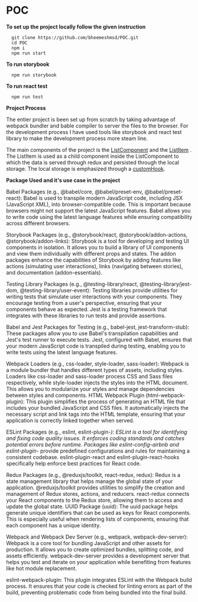 # POC

**To set up the project locally follow the given instruction**

```
  git clone https://github.com/bheemeshmsd/POC.git
  cd POC
  npm i
  npm run start
```

**To run storybook**

```
  npm run storybook
```

**To run react test**

```
  npm run test
```

**Project Process**

The entier project is been set up from scratch by taking advantage of webpack bundler and bable compiler to server the files to the browser. For the development process I have used tools like storybook and react test library to make the development process more steam line.

The main components of the project is the [ListComponent](https://github.com/bheemeshmsd/POC/tree/main/src/components/list-component) and the [ListItem](https://github.com/bheemeshmsd/POC/tree/main/src/components/list-item) . The ListItem is used as a child component inside the ListComponent to which the data is served through redux and persisted through the local storage. The local storage is emphasized through a [customHook](https://github.com/bheemeshmsd/POC/blob/main/src/hook/useLocalStorage.js).



**Package Used and it's use case in the project**

Babel Packages (e.g., @babel/core, @babel/preset-env, @babel/preset-react): Babel is used to transpile modern JavaScript code, including JSX (JavaScript XML), into browser-compatible code. This is important because browsers might not support the latest JavaScript features. Babel allows you to write code using the latest language features while ensuring compatibility across different browsers.

Storybook Packages (e.g., @storybook/react, @storybook/addon-actions, @storybook/addon-links): Storybook is a tool for developing and testing UI components in isolation. It allows you to build a library of UI components and view them individually with different props and states. The addon packages enhance the capabilities of Storybook by adding features like actions (simulating user interactions), links (navigating between stories), and documentation (addon-essentials).

Testing Library Packages (e.g., @testing-library/react, @testing-library/jest-dom, @testing-library/user-event): Testing libraries provide utilities for writing tests that simulate user interactions with your components. They encourage testing from a user's perspective, ensuring that your components behave as expected. Jest is a testing framework that integrates with these libraries to run tests and provide assertions.

Babel and Jest Packages for Testing (e.g., babel-jest, jest-transform-stub): These packages allow you to use Babel's transpilation capabilities and Jest's test runner to execute tests. Jest, configured with Babel, ensures that your modern JavaScript code is transpiled during testing, enabling you to write tests using the latest language features.

Webpack Loaders (e.g., css-loader, style-loader, sass-loader): Webpack is a module bundler that handles different types of assets, including styles. Loaders like css-loader and sass-loader process CSS and Sass files respectively, while style-loader injects the styles into the HTML document. This allows you to modularize your styles and manage dependencies between styles and components.
HTML Webpack Plugin (html-webpack-plugin): This plugin simplifies the process of generating an HTML file that includes your bundled JavaScript and CSS files. It automatically injects the necessary script and link tags into the HTML template, ensuring that your application is correctly linked together when served.

ESLint Packages (e.g., eslint, eslint-plugin-*): ESLint is a tool for identifying and fixing code quality issues. It enforces coding standards and catches potential errors before runtime. Packages like eslint-config-airbnb and eslint-plugin-* provide predefined configurations and rules for maintaining a consistent codebase. eslint-plugin-react and eslint-plugin-react-hooks specifically help enforce best practices for React code.

Redux Packages (e.g., @reduxjs/toolkit, react-redux, redux): Redux is a state management library that helps manage the global state of your application. @reduxjs/toolkit provides utilities to simplify the creation and management of Redux stores, actions, and reducers. react-redux connects your React components to the Redux store, allowing them to access and update the global state.
UUID Package (uuid): The uuid package helps generate unique identifiers that can be used as keys for React components. This is especially useful when rendering lists of components, ensuring that each component has a unique identity.

Webpack and Webpack Dev Server (e.g., webpack, webpack-dev-server): Webpack is a core tool for bundling JavaScript and other assets for production. It allows you to create optimized bundles, splitting code, and assets efficiently. webpack-dev-server provides a development server that helps you test and iterate on your application while benefiting from features like hot module replacement.

eslint-webpack-plugin: This plugin integrates ESLint with the Webpack build process. It ensures that your code is checked for linting errors as part of the build, preventing problematic code from being bundled into the final build.

